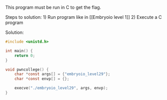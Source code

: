 This program must be run in C to get the flag.

Steps to solution:
	1) Run program like in [[Embryoio level 1]]
	2) Execute a C program

Solution:
```C
#include <unistd.h>

int main() {
	return 0;
}

void pwncollege() {
	char *const args[] = {"embryoio_level29"};
	char *const envp[] = {};

	execve("./embryoio_level29", args, envp);
}
```